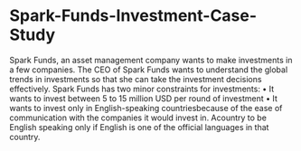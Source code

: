 # Spark-Funds-Investment-Case-Study

Spark Funds, an asset management company wants to make investments in a few companies. The CEO of Spark Funds wants to understand the global trends in investments so that she can take the investment decisions effectively.
Spark Funds has two minor constraints for investments: 
• It wants to invest between 5 to 15 million USD per round of investment 
• It wants to invest only in English-speaking countriesbecause of the ease of communication with the companies it would invest in. Acountry to be English speaking only if English is one of the official languages in that country.
